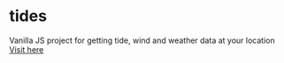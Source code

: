# tides
Vanilla JS project for getting tide, wind and weather data at your location
[Visit here](https://webenv.io/tides)
